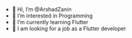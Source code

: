 - 👋 Hi, I’m @ArshadZanin
- 👀 I’m interested in Programming
- 🌱 I’m currently learning Flutter
- 💞️ I am looking for a job as a Flutter developer

<!---
ArshadZanin/ArshadZanin is a ✨ special ✨ repository because its `README.md` (this file) appears on your GitHub profile.
You can click the Preview link to take a look at your changes.
--->
